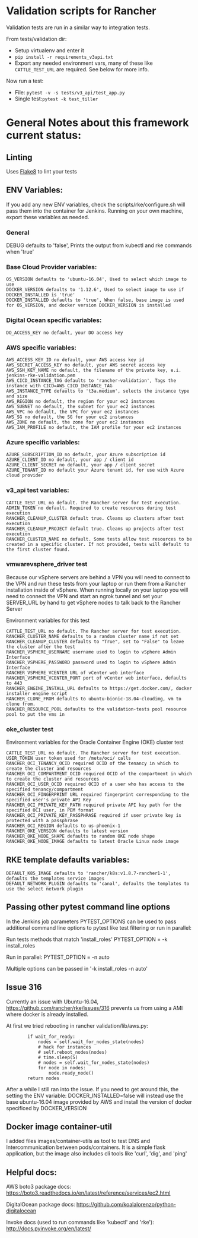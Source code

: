 # Validation scripts for Rancher

Validation tests are run in a similar way to integration tests.

From tests/validation dir:

* Setup virtualenv and enter it
* `pip install -r requirements_v3api.txt`
* Export any needed environment vars, many of these like `CATTLE_TEST_URL` are required. See below for more info.

Now run a test:
* File: `pytest -v -s tests/v3_api/test_app.py`
* Single test:`pytest -k test_tiller`

# General Notes about this framework current status:

## Linting
Uses [Flake8](http://flake8.pycqa.org/en/latest/) to lint your tests  

## ENV Variables:
If you add any new ENV variables, check the scripts/rke/configure.sh will pass them into the container for Jenkins. Running on your own machine, export these variables as needed.

### General
DEBUG defaults to 'false', Prints the output from kubectl and rke commands when 'true'

### Base Cloud Provider variables:
```
OS_VERSION defaults to 'ubuntu-16.04', Used to select which image to use
DOCKER_VERSION defaults to '1.12.6', Used to select image to use if DOCKER_INSTALLED is 'true'
DOCKER_INSTALLED defaults to 'true', When false, base image is used for OS_VERSION, and docker version DOCKER_VERSION is installed 
```

### Digital Ocean specific variables:
```
DO_ACCESS_KEY no default, your DO access key
```

### AWS specific variables:
```
AWS_ACCESS_KEY_ID no default, your AWS access key id
AWS_SECRET_ACCESS_KEY no default, your AWS secret access key
AWS_SSH_KEY_NAME no default, the filename of the private key, e.i. jenkins-rke-validation.pem
AWS_CICD_INSTANCE_TAG defaults to 'rancher-validation', Tags the instance with CICD=AWS_CICD_INSTANCE_TAG
AWS_INSTANCE_TYPE defaults to 't3a.medium', selects the instance type and size
AWS_REGION no default, the region for your ec2 instances
AWS_SUBNET no default, the subnet for your ec2 instances
AWS_VPC no default, the VPC for your ec2 instances
AWS_SG no default, the SG for your ec2 instances
AWS_ZONE no default, the zone for your ec2 instances
AWS_IAM_PROFILE no default, the IAM profile for your ec2 instances
```

### Azure specific variables:
```
AZURE_SUBSCRIPTION_ID no default, your Azure subscription id
AZURE_CLIENT_ID no default, your app / client id
AZURE_CLIENT_SECRET no default, your app / client secret
AZURE_TENANT_ID no default your Azure tenant id, for use with Azure cloud provider
```

### v3_api test variables:
```
CATTLE_TEST_URL no default. The Rancher server for test execution.
ADMIN_TOKEN no default. Required to create resources during test execution
RANCHER_CLEANUP_CLUSTER default true. Cleans up clusters after test execution
RANCHER_CLEANUP_PROJECT default true. Cleans up projects after test execution
RANCHER_CLUSTER_NAME no default. Some tests allow test resources to be created in a specific cluster. If not provided, tests will default to the first cluster found.
```
### vmwarevsphere_driver test
Because our vSphere servers are behind a VPN you will need to connect to the VPN and run these tests from your laptop
or run them from a Rancher installation inside of vSphere. When running locally on your laptop you will need to connect 
the VPN and start an ngrok tunnel and set your SERVER_URL by hand to get vSphere nodes to talk back to the Rancher Server

Environment variables for this test
```
CATTLE_TEST_URL no default. The Rancher server for test execution.
RANCHER_CLUSTER_NAME defaults to a random cluster name if not set
RANCHER_CLEANUP_CLUSTER defaults to "True", set to "False" to leave the cluster after the test
RANCHER_VSPHERE_USERNAME username used to login to vSphere Admin Interface
RANCHER_VSPHERE_PASSWORD password used to login to vSphere Admin Interface
RANCHER_VSPHERE_VCENTER URL of vCenter web interface
RANCHER_VSPHERE_VCENTER_PORT port of vCenter web interface, defaults to 443
RANCHER_ENGINE_INSTALL_URL defaults to https://get.docker.com/, docker installer engine script
RANCHER_CLONE_FROM defaults to ubuntu-bionic-18.04-cloudimg, vm to clone from.
RANCHER_RESOURCE_POOL defaults to the validation-tests pool resource pool to put the vms in
```
### oke_cluster test
Environment variables for the Oracle Container Engine (OKE) cluster test
```
CATTLE_TEST_URL no default. The Rancher server for test execution.
USER_TOKEN user token used for /meta/oci/ calls
RANCHER_OCI_TENANCY_OCID required OCID of the tenancy in which to create the cluster and resources
RANCHER_OCI_COMPARTMENT_OCID required OCID of the compartment in which to create the cluster and resources
RANCHER_OCI_USER_OCID required OCID of a user who has access to the specified tenancy/compartment
RANCHER_OCI_FINGERPRINT URL required fingerprint corresponding to the specified user's private API Key
RANCHER_OCI_PRIVATE_KEY_PATH required private API key path for the specified OCI user, in PEM format
RANCHER_OCI_PRIVATE_KEY_PASSPHRASE required if user private key is protected with a passphrase
RANCHER_OCI_REGION defaults to us-phoenix-1
RANCHER_OKE_VERSION defaults to latest version 
RANCHER_OKE_NODE_SHAPE defaults to random OKE node shape
RANCHER_OKE_NODE_IMAGE defaults to latest Oracle Linux node image
```

## RKE template defaults variables:
```
DEFAULT_K8S_IMAGE defaults to 'rancher/k8s:v1.8.7-rancher1-1', defaults the templates service images
DEFAULT_NETWORK_PLUGIN defaults to 'canal', defaults the templates to use the select network plugin
```

## Passing other pytest command line options
In the Jenkins job parameters PYTEST_OPTIONS can be used to pass additional command line options to pytest like test filtering or run in parallel:

Run tests methods that match 'install_roles'
PYTEST_OPTION = -k install_roles

Run in parallel:
PYTEST_OPTION = -n auto

Multiple options can be passed in '-k install_roles -n auto'

## Issue 316
Currently an issue with Ubuntu-16.04, https://github.com/rancher/rke/issues/316
prevents us from using a AMI where docker is already installed.

At first we tried rebooting in rancher validation/lib/aws.py:
```
        if wait_for_ready:
            nodes = self.wait_for_nodes_state(nodes)
            # hack for instances
            # self.reboot_nodes(nodes)
            # time.sleep(5)
            # nodes = self.wait_for_nodes_state(nodes)
            for node in nodes:
                node.ready_node()
        return nodes
```
After a while I still ran into the issue. If you need to get around this, the setting the ENV variable: DOCKER_INSTALLED=false will instead use
the base ubuntu-16.04 image provided by AWS and install the version of docker specificed by DOCKER_VERSION

## Docker image container-util
I added files images/container-utils as tool to test DNS and Intercommunication between pods/containers. It is a simple flask application, but the image also includes cli tools like 'curl', 'dig', and 'ping'

## Helpful docs:
AWS boto3 package docs:
https://boto3.readthedocs.io/en/latest/reference/services/ec2.html

DigitalOcean package docs:
https://github.com/koalalorenzo/python-digitalocean

Invoke docs (used to run commands like 'kubectl' and 'rke'):
http://docs.pyinvoke.org/en/latest/
